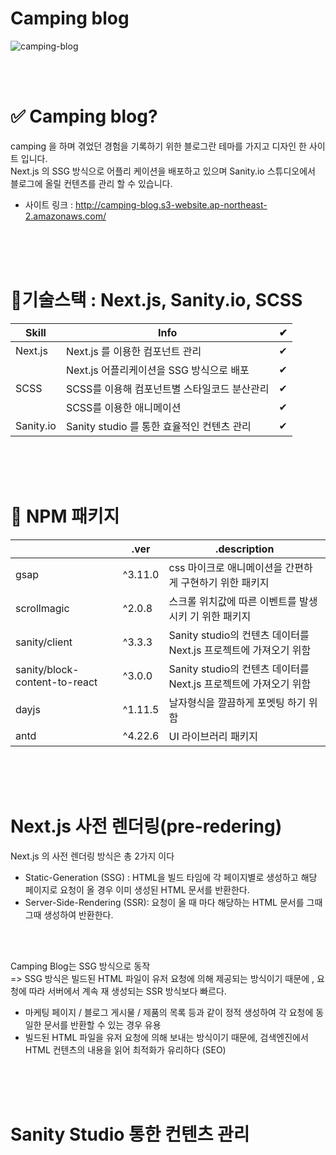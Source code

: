 # Camping blog

![camping-blog](https://user-images.githubusercontent.com/84368302/185793908-ddf4738f-c311-46fd-9e91-82076f265a30.PNG)


<br>
<br>

# ✅ Camping blog?
camping 을 하며 겪었던 경험을 기록하기 위한 블로그란 테마를 가지고 디자인 한 사이트 입니다.<br>
Next.js 의 SSG 방식으로 어플리 케이션을 배포하고 있으며 Sanity.io 스튜디오에서 블로그에 올릴 컨텐츠를 관리 할 수 있습니다.
- 사이트 링크 : http://camping-blog.s3-website.ap-northeast-2.amazonaws.com/
<br>
<br>
<br>


# 🔨기술스택 : Next.js, Sanity.io, SCSS
| Skill | Info       | ✔   |
| ------ | --------------- | --------------- | 
| Next.js | Next.js 를 이용한 컴포넌트 관리 | ✔   |
|         | Next.js 어플리케이션을 SSG 방식으로 배포 | ✔   |
| SCSS | SCSS를 이용해 컴포넌트별 스타일코드 분산관리 | ✔ |
|      | SCSS를 이용한 애니메이션  | ✔ |
|  Sanity.io   | Sanity studio 를 통한 효율적인 컨텐츠 관리  | ✔ |


<br>
<br>
<br>

# 🔧 NPM 패키지
|         | .ver | .description   |
| ------ | -----------| ------------ | 
| gsap   | ^3.11.0 |  css 마이크로 애니메이션을 간편하게 구현하기 위한 패키지   |
| scrollmagic | ^2.0.8 |  스크롤 위치값에 따른 이벤트를 발생시키 기 위한 패키지   |
| sanity/client | ^3.3.3 |  Sanity studio의 컨텐츠 데이터를 Next.js 프로젝트에 가져오기 위함   |
| sanity/block-content-to-react | ^3.0.0 |  Sanity studio의 컨텐츠 데이터를 Next.js 프로젝트에 가져오기 위함   |
| dayjs | ^1.11.5 |  날자형식을 깔끔하게 포멧팅 하기 위함   |
| antd | ^4.22.6 |  UI 라이브러리 패키지   |

<br>
<br>
<br>


# Next.js 사전 렌더링(pre-redering)
Next.js 의 사전 렌더링 방식은 총 2가지 이다
- Static-Generation (SSG) : HTML을 빌드 타임에 각 페이지별로 생성하고 해당 페이지로 요청이 올 경우 이미 생성된 HTML 문서를 반환한다.
- Server-Side-Rendering (SSR): 요청이 올 때 마다 해당하는 HTML 문서를 그때 그때 생성하여 반환한다.
<br>
<br>

Camping Blog는 SSG 방식으로 동작<br>
=> SSG 방식은 빌드된 HTML 파일이 유저 요청에 의해 제공되는 방식이기 때문에 , 요청에 따라 서버에서 계속 재 생성되는 SSR 방식보다 빠르다.

- 마케팅 페이지 / 블로그 게시물 / 제품의 목록 등과 같이 정적 생성하여 각 요청에 동일한 문서를 반환할 수 있는 경우 유용
- 빌드된 HTML 파일을 유저 요청에 의해 보내는 방식이기 때문에, 검색엔진에서 HTML 컨텐츠의 내용을 읽어 최적화가 유리하다 (SEO)
 

<br>
<br>
<br>

# Sanity Studio 통한 컨텐츠 관리

